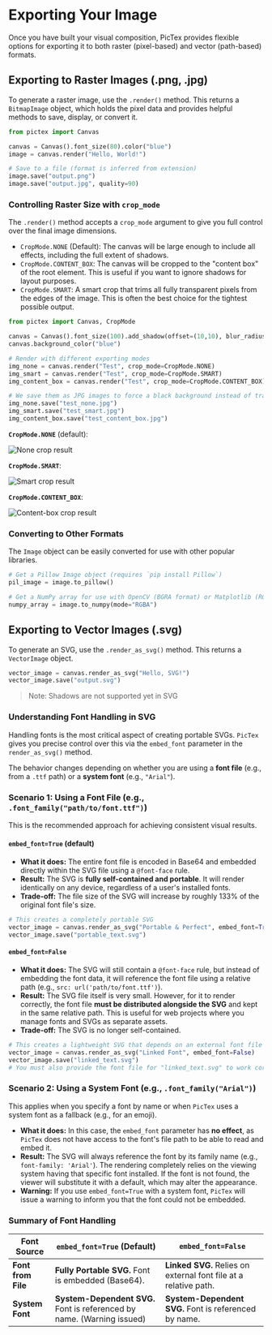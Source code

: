 # Exporting Your Image

Once you have built your visual composition, PicTex provides flexible options for exporting it to both raster (pixel-based) and vector (path-based) formats.

## Exporting to Raster Images (.png, .jpg)

To generate a raster image, use the `.render()` method. This returns a `BitmapImage` object, which holds the pixel data and provides helpful methods to save, display, or convert it.

```python
from pictex import Canvas

canvas = Canvas().font_size(80).color("blue")
image = canvas.render("Hello, World!")

# Save to a file (format is inferred from extension)
image.save("output.png")
image.save("output.jpg", quality=90)
```

### Controlling Raster Size with `crop_mode`

The `.render()` method accepts a `crop_mode` argument to give you full control over the final image dimensions.

-   `CropMode.NONE` (Default): The canvas will be large enough to include all effects, including the full extent of shadows.
-   `CropMode.CONTENT_BOX`: The canvas will be cropped to the "content box" of the root element. This is useful if you want to ignore shadows for layout purposes.
-   `CropMode.SMART`: A smart crop that trims all fully transparent pixels from the edges of the image. This is often the best choice for the tightest possible output.

```python
from pictex import Canvas, CropMode

canvas = Canvas().font_size(100).add_shadow(offset=(10,10), blur_radius=20, color="white")
canvas.background_color("blue")

# Render with different exporting modes
img_none = canvas.render("Test", crop_mode=CropMode.NONE)
img_smart = canvas.render("Test", crop_mode=CropMode.SMART)
img_content_box = canvas.render("Test", crop_mode=CropMode.CONTENT_BOX)

# We save them as JPG images to force a black background instead of transparent, so it's easier to see the difference
img_none.save("test_none.jpg")
img_smart.save("test_smart.jpg")
img_content_box.save("test_content_box.jpg")
```

**`CropMode.NONE`** (default):

![None crop result](https://res.cloudinary.com/dlvnbnb9v/image/upload/v1754099896/test_none_qayqye.jpg)

**`CropMode.SMART`**:

![Smart crop result](https://res.cloudinary.com/dlvnbnb9v/image/upload/v1754099896/test_smart_c8vl7j.jpg)

**`CropMode.CONTENT_BOX`**:

![Content-box crop result](https://res.cloudinary.com/dlvnbnb9v/image/upload/v1754099895/test_content_box_eecjyp.jpg)

### Converting to Other Formats

The `Image` object can be easily converted for use with other popular libraries.
```python
# Get a Pillow Image object (requires `pip install Pillow`)
pil_image = image.to_pillow()

# Get a NumPy array for use with OpenCV (BGRA format) or Matplotlib (RGBA).
numpy_array = image.to_numpy(mode="RGBA")
```

## Exporting to Vector Images (.svg)

To generate an SVG, use the `.render_as_svg()` method. This returns a `VectorImage` object.

```python
vector_image = canvas.render_as_svg("Hello, SVG!")
vector_image.save("output.svg")
```

> Note: Shadows are not supported yet in SVG

### Understanding Font Handling in SVG

Handling fonts is the most critical aspect of creating portable SVGs. `PicTex` gives you precise control over this via the `embed_font` parameter in the `render_as_svg()` method.

The behavior changes depending on whether you are using a **font file** (e.g., from a `.ttf` path) or a **system font** (e.g., `"Arial"`).

### Scenario 1: Using a Font File (e.g., `.font_family("path/to/font.ttf")`)

This is the recommended approach for achieving consistent visual results.

#### `embed_font=True` (default)
-   **What it does:** The entire font file is encoded in Base64 and embedded directly within the SVG file using a `@font-face` rule.
-   **Result:** The SVG is **fully self-contained and portable**. It will render identically on any device, regardless of a user's installed fonts.
-   **Trade-off:** The file size of the SVG will increase by roughly 133% of the original font file's size.

```python
# This creates a completely portable SVG
vector_image = canvas.render_as_svg("Portable & Perfect", embed_font=True)
vector_image.save("portable_text.svg")
```

#### `embed_font=False`
-   **What it does:** The SVG will still contain a `@font-face` rule, but instead of embedding the font data, it will reference the font file using a relative path (e.g., `src: url('path/to/font.ttf')`).
-   **Result:** The SVG file itself is very small. However, for it to render correctly, the font file **must be distributed alongside the SVG** and kept in the same relative path. This is useful for web projects where you manage fonts and SVGs as separate assets.
-   **Trade-off:** The SVG is no longer self-contained.

```python
# This creates a lightweight SVG that depends on an external font file
vector_image = canvas.render_as_svg("Linked Font", embed_font=False)
vector_image.save("linked_text.svg")
# You must also provide the font file for "linked_text.svg" to work correctly.
```

### Scenario 2: Using a System Font (e.g., `.font_family("Arial")`)

This applies when you specify a font by name or when `PicTex` uses a system font as a fallback (e.g., for an emoji).

-   **What it does:** In this case, the `embed_font` parameter has **no effect**, as `PicTex` does not have access to the font's file path to be able to read and embed it.
-   **Result:** The SVG will always reference the font by its family name (e.g., `font-family: 'Arial'`). The rendering completely relies on the viewing system having that specific font installed. If the font is not found, the viewer will substitute it with a default, which may alter the appearance.
-   **Warning:** If you use `embed_font=True` with a system font, `PicTex` will issue a warning to inform you that the font could not be embedded.

### Summary of Font Handling

| Font Source          | `embed_font=True` (Default)                                   | `embed_font=False`                                         |
| -------------------- | ------------------------------------------------------------- | ---------------------------------------------------------- |
| **Font from File**   | **Fully Portable SVG.** Font is embedded (Base64).            | **Linked SVG.** Relies on external font file at a relative path. |
| **System Font**      | **System-Dependent SVG.** Font is referenced by name. (Warning issued) | **System-Dependent SVG.** Font is referenced by name.      |
